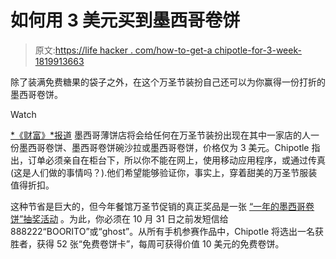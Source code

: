 # 如何用 3 美元买到墨西哥卷饼

> 原文:[https://life hacker . com/how-to-get-a chipotle-for-3-week-1819913663](https://lifehacker.com/how-to-get-a-chipotle-burrito-for-3-next-week-1819913663)

除了装满免费糖果的袋子之外，在这个万圣节装扮自己还可以为你赢得一份打折的墨西哥卷饼。

Watch

[*《财富》*报道](http://fortune.com/2017/10/24/chipotle-free-burritos-one-year/) 墨西哥薄饼店将会给任何在万圣节装扮出现在其中一家店的人一份墨西哥卷饼、墨西哥卷饼碗沙拉或墨西哥卷饼，价格仅为 3 美元。Chipotle 指出，订单必须亲自在柜台下，所以你不能在网上，使用移动应用程序，或通过传真(这是人们做的事情吗？).他们希望能够验证你，事实上，穿着甜美的万圣节服装值得折扣。

这种节省是巨大的，但今年餐馆万圣节促销的真正奖品是一张 [“一年的墨西哥卷饼”抽奖活动](https://www.chipotle.com/boorito) 。为此，你必须在 10 月 31 日之前发短信给 888222“BOORITO”或“ghost”。从所有手机参赛作品中，Chipotle 将选出一名获胜者，获得 52 张“免费卷饼卡”，每周可获得价值 10 美元的免费卷饼。